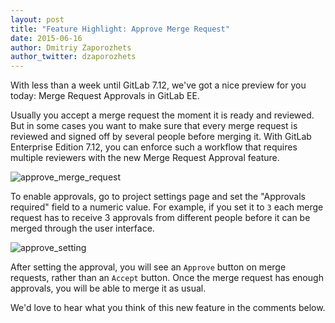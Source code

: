 ```yaml
---
layout: post
title: "Feature Highlight: Approve Merge Request"
date: 2015-06-16
author: Dmitriy Zaporozhets
author_twitter: dzaporozhets
---
```


With less than a week until GitLab 7.12, we've got a nice preview for you today:
Merge Request Approvals in GitLab EE.

Usually you accept a merge request the moment it is ready and reviewed.
But in some cases you want to make sure that every merge request is reviewed
and signed off by several people before merging it.
With GitLab Enterprise Edition 7.12, you can enforce such a workflow
that requires multiple reviewers with the new Merge Request Approval feature.

![approve_merge_request](/images/feature_approval/mr.png)

<!-- more -->

To enable approvals, go to project settings page and set the
"Approvals required" field to a numeric value. For example, if you set it to `3`
each merge request has to receive 3 approvals from different people
before it can be merged through the user interface.

![approve_setting](/images/feature_approval/settings.png)

After setting the approval, you will see an `Approve` button on merge requests,
rather than an `Accept` button. Once the merge request has enough approvals,
you will be able to merge it as usual.

We'd love to hear what you think of this new feature in the comments below.
